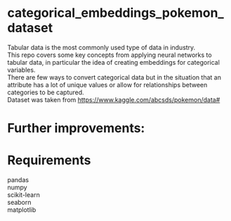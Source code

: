 # categorical_embeddings_pokemon_dataset
Tabular data is the most commonly used type of data in industry.  
This repo covers some key concepts from applying neural networks to tabular data, in particular the idea of creating embeddings for categorical variables.  
There are few ways to convert categorical data but in the situation that an attribute has a lot of unique values or allow for relationships between categories to be captured.   
Dataset was taken from https://www.kaggle.com/abcsds/pokemon/data#  

# Further improvements:


# Requirements
pandas  
numpy  
scikit-learn  
seaborn  
matplotlib 